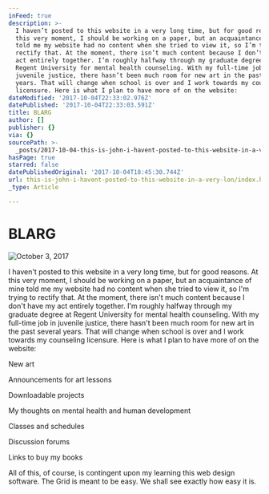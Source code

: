 ```yaml
---
inFeed: true
description: >-
  I haven’t posted to this website in a very long time, but for good reasons. At
  this very moment, I should be working on a paper, but an acquaintance of mine
  told me my website had no content when she tried to view it, so I’m trying to
  rectify that. At the moment, there isn’t much content because I don’t have my
  act entirely together. I’m roughly halfway through my graduate degree at
  Regent University for mental health counseling. With my full-time job in
  juvenile justice, there hasn’t been much room for new art in the past several
  years. That will change when school is over and I work towards my counseling
  licensure. Here is what I plan to have more of on the website:
dateModified: '2017-10-04T22:33:02.976Z'
datePublished: '2017-10-04T22:33:03.591Z'
title: BLARG
author: []
publisher: {}
via: {}
sourcePath: >-
  _posts/2017-10-04-this-is-john-i-havent-posted-to-this-website-in-a-very-lon.md
hasPage: true
starred: false
datePublishedOriginal: '2017-10-04T18:45:30.744Z'
url: this-is-john-i-havent-posted-to-this-website-in-a-very-lon/index.html
_type: Article

---
```

# BLARG
![October 3, 2017](https://the-grid-user-content.s3-us-west-2.amazonaws.com/3b67e4ec-4b78-4260-a50c-2bfdda734969.jpg)

I haven't posted to this website in a very long time, but for good reasons. At this very moment, I should be working on a paper, but an acquaintance of mine told me my website had no content when she tried to view it, so I'm trying to rectify that. At the moment, there isn't much content because I don't have my act entirely together. I'm roughly halfway through my graduate degree at Regent University for mental health counseling. With my full-time job in juvenile justice, there hasn't been much room for new art in the past several years. That will change when school is over and I work towards my counseling licensure. Here is what I plan to have more of on the website:

New art

Announcements for art lessons

Downloadable projects

My thoughts on mental health and human development

Classes and schedules

Discussion forums

Links to buy my books

All of this, of course, is contingent upon my learning this web design software. The Grid is meant to be easy. We shall see exactly how easy it is.